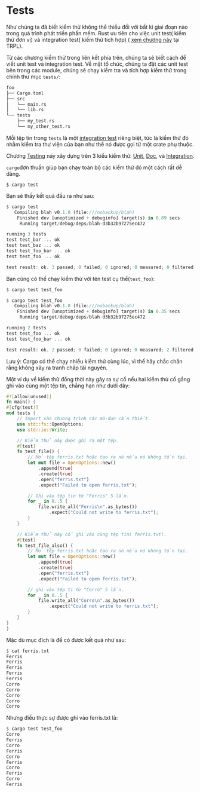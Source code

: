 # Tests
Như chúng ta đã biết kiểm thử  không thể thiếu đối với bất kì giai đoạn nào trong quá trình phát triển phần mềm. Rust ưu tiên cho việc unit test( kiểm thử đơn vị) và integration test( kiểm thử tích hợp) ( [xem chương này](https://doc.rust-lang.org/book/ch11-00-testing.html) tại TRPL).

Từ các chương kiểm thử trong liên kết phía trên, chúng ta sẽ biết cách để viết unit test và integration test.
Về mặt tổ chức, chúng ta đặt các unit test bên trong các module, chúng sẽ chạy kiểm tra và tích hợp kiểm thử trong chính thư mục `tests/`:
```rust
foo
├── Cargo.toml
├── src
│   └── main.rs
│   └── lib.rs
└── tests
    ├── my_test.rs
    └── my_other_test.rs

```
Mỗi tệp tin trong `tests` là một [integration test](https://doc.rust-lang.org/book/ch11-03-test-organization.html#integration-tests) riêng biệt, tức là kiểm thử đó nhằm kiểm tra thư viện của bạn như thể nó được gọi từ một crate phụ thuộc. 

Chương [Testing](https://doc.rust-lang.org/rust-by-example/testing.html) này xây dựng trên 3 kiểu kiểm thử: [Unit](https://doc.rust-lang.org/rust-by-example/testing/unit_testing.html), [Doc](https://doc.rust-lang.org/rust-by-example/testing/doc_testing.html), và [Integration](https://doc.rust-lang.org/rust-by-example/testing/integration_testing.html).

`cargo`đơn thuần giúp bạn chạy toàn bộ các kiểm thử đó một cách rất dễ dàng. 
```shell
$ cargo test
```
Bạn sẽ thấy kết quả đầu ra như sau: 
```rust
$ cargo test
   Compiling blah v0.1.0 (file:///nobackup/blah)
    Finished dev [unoptimized + debuginfo] target(s) in 0.89 secs
     Running target/debug/deps/blah-d3b32b97275ec472

running 3 tests
test test_bar ... ok
test test_baz ... ok
test test_foo_bar ... ok
test test_foo ... ok

test result: ok. 3 passed; 0 failed; 0 ignored; 0 measured; 0 filtered out

```
Bạn cũng có thể chạy kiểm thử với tên test cụ thể(`test_foo`): 

```rust
$ cargo test test_foo
```
```rust
$ cargo test test_foo
   Compiling blah v0.1.0 (file:///nobackup/blah)
    Finished dev [unoptimized + debuginfo] target(s) in 0.35 secs
     Running target/debug/deps/blah-d3b32b97275ec472

running 2 tests
test test_foo ... ok
test test_foo_bar ... ok

test result: ok. 2 passed; 0 failed; 0 ignored; 0 measured; 2 filtered out
```
Lưu ý: Cargo có thể chạy nhiều kiểm thử cùng lúc, vì thế hãy chắc chắn rằng không xảy ra tranh chấp tài nguyên. 

Một ví dụ về kiểm thử đồng thời này gây ra sự cố nếu hai kiểm thử cố gắng ghi vào cùng một tệp tin, chẳng hạn như dưới đây:
```rust
#![allow(unused)]
fn main() {
#[cfg(test)]
mod tests {
    // Import vào chương trình các mô-đun cần thiết.
    use std::fs::OpenOptions;
    use std::io::Write;

    // Kiểm thử này được ghi ra một tệp. 
    #[test]
    fn test_file() {
        // Mở tệp ferris.txt hoặc tạo ra nó nếu nó không tồn tại.
        let mut file = OpenOptions::new()
            .append(true)
            .create(true)
            .open("ferris.txt")
            .expect("Failed to open ferris.txt");

        // Ghi vào tệp tin từ "Ferris" 5 lần.
        for _ in 0..5 {
            file.write_all("Ferris\n".as_bytes())
                .expect("Could not write to ferris.txt");
        }
    }

    // Kiểm thử này cố ghi vào cùng tệp tin( ferris.txt). 
    #[test]
    fn test_file_also() {
        // Mở tệp ferris.txt hoặc tạo ra nó nếu nó không tồn tại.
        let mut file = OpenOptions::new()
            .append(true)
            .create(true)
            .open("ferris.txt")
            .expect("Failed to open ferris.txt");

        // ghi vào tệp ti từ "Corro" 5 lần.
        for _ in 0..5 {
            file.write_all("Corro\n".as_bytes())
                .expect("Could not write to ferris.txt");
        }
    }
}
}

```
Mặc dù mục đích là để có được kết quả như sau:
```rust
$ cat ferris.txt
Ferris
Ferris
Ferris
Ferris
Ferris
Corro
Corro
Corro
Corro
Corro
```
Nhưng điều thực sự được ghi vào ferris.txt là: 
```rust
$ cargo test test_foo
Corro
Ferris
Corro
Ferris
Corro
Ferris
Corro
Ferris
Corro
Ferris
```